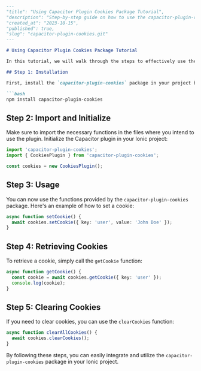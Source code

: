 ```markdown
---
"title": "Using Capacitor Plugin Cookies Package Tutorial",
"description": "Step-by-step guide on how to use the capacitor-plugin-cookies package in your Ionic project.",
"created_at": "2023-10-15",
"published": true,
"slug": "capacitor-plugin-cookies.git"
---

# Using Capacitor Plugin Cookies Package Tutorial

In this tutorial, we will walk through the steps to effectively use the `capacitor-plugin-cookies` package in your Ionic project.

## Step 1: Installation

First, install the `capacitor-plugin-cookies` package in your project by running the following command:

```bash
npm install capacitor-plugin-cookies
```

## Step 2: Import and Initialize

Make sure to import the necessary functions in the files where you intend to use the plugin. Initialize the Capacitor plugin in your Ionic project:

```typescript
import 'capacitor-plugin-cookies';
import { CookiesPlugin } from 'capacitor-plugin-cookies';

const cookies = new CookiesPlugin();
```

## Step 3: Usage

You can now use the functions provided by the `capacitor-plugin-cookies` package. Here's an example of how to set a cookie:

```typescript
async function setCookie() {
  await cookies.setCookie({ key: 'user', value: 'John Doe' });
}
```

## Step 4: Retrieving Cookies

To retrieve a cookie, simply call the `getCookie` function:

```typescript
async function getCookie() {
  const cookie = await cookies.getCookie({ key: 'user' });
  console.log(cookie);
}
```

## Step 5: Clearing Cookies

If you need to clear cookies, you can use the `clearCookies` function:

```typescript
async function clearAllCookies() {
  await cookies.clearCookies();
}
```

By following these steps, you can easily integrate and utilize the `capacitor-plugin-cookies` package in your Ionic project.
```